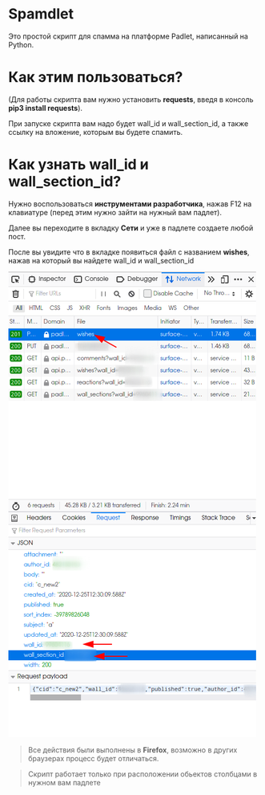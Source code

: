 # Spamdlet
Это простой скрипт для спамма на платформе Padlet, написанный на Python.
# Как этим пользоваться?
(Для работы скрипта вам нужно установить **requests**, введя в консоль **pip3 install requests**).

При запуске скрипта вам надо будет wall_id и wall_section_id, а также ссылку на вложение, которым вы будете спамить.
# Как узнать wall_id и wall_section_id?
Нужно воспользоваться **инструментами разработчика**, нажав F12 на клавиатуре (перед этим нужно зайти на нужный вам падлет).

Далее вы переходите в вкладку **Сети** и уже в падлете создаете любой пост.

После вы увидите что в вкладке появиться файл с названием **wishes**, нажав на который вы найдете wall_id и wall_section_id

![](image/screenshot.png)

> Все действия были выполнены в **Firefox**, возможно в других браузерах процесс будет отличаться.

> Скрипт работает только при расположении обьектов столбцами в нужном вам падлете
